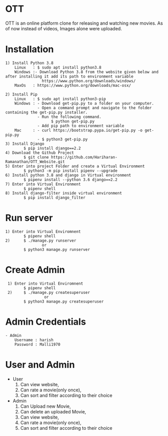 # OTT

OTT is an online platform clone for releasing and watching new movies. As of now instead of videos, Images alone were uploaded.

# Installation
    1) Install Python 3.8
        Linux   : $ sudo apt install python3.8
        Windows :- Download Python 3.8 from the website given below and after installing it add its path to environment variable
                    https://www.python.org/downloads/windows/
        MaxOs   : https://www.python.org/downloads/mac-osx/
        
    2) Install Pip
        Linux   : $ sudo apt install python3-pip
        Windows : - Download get-pip.py to a folder on your computer.
                  - Open a command prompt and navigate to the folder containing the get-pip.py installer.
                  - Run the following command.
                        $ python get-pip.py
                  - Add pip path to environment variable
        Mac     : - curl https://bootstrap.pypa.io/get-pip.py -o get-pip.py
                  - $ python3 get-pip.py
    3) Install Django
            $ pip install django==2.2 
    4) Download the Github Project
            $ git clone https://github.com/Hariharan-Ramanathan/OTT_Website.git
    5) Enter into project Folder and create a Virtual Environment 
            $ python3 -m pip install pipenv --upgrade
    6) Install python 3.8 and django in Virtual environment
            $ pipenv install --python 3.6 django==2.2
    7) Enter into Virtual Environment
            $ pipenv shell
    8) Install django-filter inside virtual environment
            $ pip install django_filter 

# Run server
    1) Enter into Virtual Enviromnent
            $ pipenv shell
    2)      $ ./manage.py runserver 
                    or
            $ python3 manage.py runserver
            
# Create Admin 
     1) Enter into Virtual Enviromnent
            $ pipenv shell
     2)     $ ./manage.py createsuperuser
                     or
            $ python3 manage.py createsuperuser

# Admin Credentials
    - Admin 
        Username : harish
        Password : Malli1970

# User and Admin        
- User
    1) Can view website, 
    2) Can rate a movie(only once),
    3) Can sort and filter according to their choice
- Admin
    1) Can Upload new Movie,
    2) Can delete an uploaded Movie,
    3) Can view website, 
    4) Can rate a movie(only once),
    5) Can sort and filter according to their choice
    
    
  

